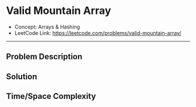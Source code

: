 # Valid Mountain Array

- Concept: Arrays & Hashing
- LeetCode Link: https://leetcode.com/problems/valid-mountain-array/

---

## Problem Description

## Solution

## Time/Space Complexity

